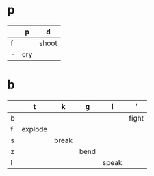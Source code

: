 # p

|     | p   | d     |
| --- | --- | ----- |
| f   |     | shoot |
| -   | cry |       |
# b

|     | t       | k     | g    | l     | '     |
| --- | ------- | ----- | ---- | ----- | ----- |
| b   |         |       |      |       | fight |
| f   | explode |       |      |       |       |
| s   |         | break |      |       |       |
| z   |         |       | bend |       |       |
| l   |         |       |      | speak |       |
